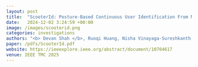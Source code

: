 ```yaml
---
layout: post
title:  "ScooterId: Posture-Based Continuous User Identification From Mobility Scooter Rides"
date:   2024-12-02 3:24:59 +00:00
image: /images/scooterid.png
categories: investigations    
authors: "<b> Devan Shah </b>, Ruoqi Huang, Nisha Vinayaga-Sureshkanth, Tingting Chen, Murtuza Jadliwala"
paper: /pdfs/ScooterId.pdf
website: https://ieeexplore.ieee.org/abstract/document/10704617
venue: IEEE TMC 2025
---
```

